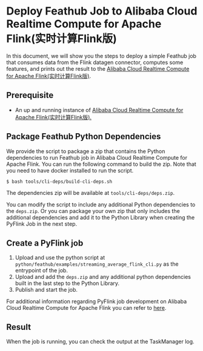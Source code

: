 # Deploy Feathub Job to Alibaba Cloud Realtime Compute for Apache Flink(实时计算Flink版)

In this document, we will show you the steps to deploy a simple Feathub job that 
consumes data from the Flink datagen connector, computes some features, and prints out 
the result to the [Alibaba Cloud Realtime Compute for Apache Flink(实时计算Flink版)](https://help.aliyun.com/document_detail/110778.html).

## Prerequisite

- An up and running instance of [Alibaba Cloud Realtime Compute for Apache Flink(实时计算Flink版).](https://help.aliyun.com/document_detail/110778.html)

## Package Feathub Python Dependencies

We provide the script to package a zip that contains the Python dependencies to run
Feathub job in Alibaba Cloud Realtime Compute for Apache Flink. You can run the 
following command to build the zip. Note that you need to have docker installed to run 
the script.

```bash
$ bash tools/cli-deps/build-cli-deps.sh
```

The dependencies zip will be available at `tools/cli-deps/deps.zip`. 

You can modify the script to include any additional Python dependencies to the 
`deps.zip`. Or you can package your own zip that only includes the additional 
dependencies and add it to the Python Library when creating the PyFlink Job in the next
step.

## Create a PyFlink job

1. Upload and use the python script at `python/feathub/examples/streaming_average_flink_cli.py`
   as the entrypoint of the job.
2. Upload and add the `deps.zip` and any additional python dependencies built in the 
   last step to the Python Library.
3. Publish and start the job.

For additional information regarding PyFlink job development on Alibaba Cloud Realtime 
Compute for Apache Flink you can refer to [here](https://help.aliyun.com/document_detail/207346.html).

## Result

When the job is running, you can check the output at the TaskManager log.